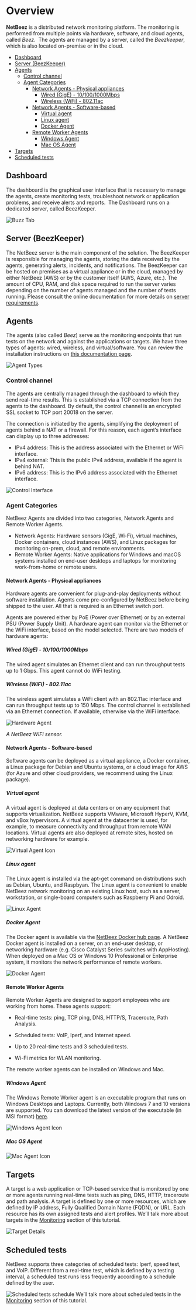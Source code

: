 # Overview
**NetBeez** is a distributed network monitoring platform. The monitoring is performed from multiple points via hardware, software, and cloud agents, called *Beez*.  The agents are managed by a server, called the *Beezkeeper*, which is also located on-premise or in the cloud. 

- [Dashboard](#dashboard)
- [Server (BeezKeeper)](#server-beezkeeper)
- [Agents](#agents)
	- [Control channel](#control-channel)
	- [Agent Categories](#agent-categories)
		- [Network Agents - Physical appliances](#network-agents---physical-appliances)
			- [Wired (GigE) - 10/100/1000Mbps](#wired-gige---101001000mbps)
			- [Wireless (WiFi) - 802.11ac](#wireless-wifi---80211ac)
		- [Network Agents - Software-based](#network-agents---software-based)
			- [Virtual agent](#virtual-agent)
			- [Linux agent](#linux-agent)
			- [Docker Agent](#docker-agent)
		- [Remote Worker Agents](#remote-worker-agents)
			- [Windows Agent](#windows-agent)
			- [Mac OS Agent](#mac-os-agent)
- [Targets](#targets)
- [Scheduled tests](#scheduled-tests)

## Dashboard
The dashboard is the graphical user interface that is necessary to manage the agents, create monitoring tests, troubleshoot network or application problems, and receive alerts and reports.  The Dashboard runs on a dedicated server, called BeezKeeper. 

![Buzz Tab](assets/1.dashboard-buzztab.png)
## Server (BeezKeeper)
The NetBeez server is the main component of the solution. The BeezKeeper is responsible for managing the agents, storing the data received by the agents, generating alerts, incidents, and notifications. The BeezKeeper can be hosted on premises as a virtual appliance or in the cloud, managed by either NetBeez (AWS) or by the customer itself (AWS, Azure, etc.). The amount of CPU, RAM, and disk space required to run the server varies depending on the number of agents managed and the number of tests running. Please consult the online documentation for more details on [server requirements](https://netbeez.zendesk.com/hc/en-us/articles/360031332291).
## Agents
The agents (also called *Beez*) serve as the monitoring endpoints that run tests on the network and against the applications or targets. We have three types of agents: wired, wireless, and virtual/software. You can review the installation instructions on [this documentation page](https://netbeez.zendesk.com/hc/en-us/articles/204333545-Agent-Types). 

![Agent Types](assets/2.agent-types.png)
### Control channel

The agents are centrally managed through the dashboard to which they send real-time results. This is established via a TCP connection from the agents to the dashboard. By default, the control channel is an encrypted SSL socket to TCP port 20018 on the server. 

The connection is initiated by the agents, simplifying the deployment of agents behind a NAT or a firewall. For this reason, each agent’s interface can display up to three addresses:

- IPv4 address: This is the address associated with the Ethernet or WiFi interface.
- IPv4 external: This is the public IPv4 address, available if the agent is behind NAT.
- IPv6 address: This is the IPv6 address associated with the Ethernet interface.

![Control Interface](assets/3.control-interface.png)
### Agent Categories

NetBeez Agents are divided into two categories, Network Agents and Remote Worker Agents.

- Network Agents: Hardware sensors (GigE, Wi-Fi), virtual machines, Docker containers, cloud instances (AWS), and Linux packages for monitoring on-prem, cloud, and remote environments.
- Remote Worker Agents: Native applications for Windows and macOS systems installed on end-user desktops and laptops for monitoring work-from-home or remote users.
#### Network Agents - Physical appliances

Hardware agents are convenient for plug-and-play deployments without software installation. Agents come pre-configured by NetBeez before being shipped to the user. All that is required is an Ethernet switch port.

Agents are powered either by PoE (Power over Ethernet) or by an external PSU (Power Supply Unit). A hardware agent can monitor via the Ethernet or the WiFi interface, based on the model selected. There are two models of hardware agents:
##### Wired (GigE) - 10/100/1000Mbps

The wired agent simulates an Ethernet client and can run throughput tests up to 1 Gbps. This agent cannot do WiFi testing.

##### Wireless (WiFi) - 802.11ac

The wireless agent simulates a WiFi client with an 802.11ac interface and can run throughput tests up to 150 Mbps. The control channel is established via an Ethernet connection. If available, otherwise via the WiFi interface.

![Hardware Agent](assets/4.hardware-agent.png)

*A NetBeez WiFi sensor.*

#### Network Agents - Software-based
Software agents can be deployed as a virtual appliance, a Docker container, a Linux package for Debian and Ubuntu systems, or a cloud image for AWS (for Azure and other cloud providers, we recommend using the Linux package).
##### Virtual agent
A virtual agent is deployed at data centers or on any equipment that supports virtualization. NetBeez supports VMware, Microsoft HyperV, KVM, and vBox hypervisors. A virtual agent at the datacenter is used, for example, to measure connectivity and throughput from remote WAN locations. Virtual agents are also deployed at remote sites, hosted on networking hardware for example. 

![Virtual Agent Icon](assets/5.virtual-agent-icon.png)
##### Linux agent
The Linux agent is installed via the apt-get command on distributions such as Debian, Ubuntu, and Raspbyan. The Linux agent is convenient to enable NetBeez network monitoring on an existing Linux host, such as a server, workstation, or single-board computers such as Raspberry Pi and Odroid.

![Linux Agent](assets/6.linux-agent-icon.png)
##### Docker Agent
The Docker agent is available via the [NetBeez Docker hub page](https://hub.docker.com/r/netbeez/nb-agent). A NetBeez Docker agent is installed on a server, on an end-user desktop, or networking hardware (e.g. Cisco Catalyst Series switches with AppHosting). When deployed on a Mac OS or Windows 10 Professional or Enterprise system, it monitors the network performance of remote workers.

![Docker Agent](assets/7.docker-agent-icon.png)
#### Remote Worker Agents

Remote Worker Agents are designed to support employees who are working from home. These agents support:

- Real-time tests: ping, TCP ping, DNS, HTTP/S, Traceroute, Path Analysis.
    
- Scheduled tests: VoIP, Iperf, and Internet speed.
    
- Up to 20 real-time tests and 3 scheduled tests.
    
- Wi-Fi metrics for WLAN monitoring.
    

The remote worker agents can be installed on Windows and Mac.

##### Windows Agent

The Windows Remote Worker agent is an executable program that runs on Windows Desktops and Laptops. Currently, both Windows 7 and 10 versions are supported. You can download the latest version of the executable (in MSI format) [here](https://github.com/netbeez/windows/releases/latest).

![Windows Agent Icon](assets/8.windows-agent-icon.png)

##### Mac OS Agent

![Mac Agent Icon](assets/9.mac-agent-icon.png)

## Targets
A target is a web application or TCP-based service that is monitored by one or more agents running real-time tests such as ping, DNS, HTTP, traceroute and path analysis. A target is defined by one or more resources, which are defined by IP address, Fully Qualified Domain Name (FQDN), or URL. Each resource has its own assigned tests and alert profiles. We’ll talk more about targets in the [Monitoring](network-monitoring.md) section of this tutorial.

![Target Details](assets/10.target-details.png)
## Scheduled tests

NetBeez supports three categories of scheduled tests: Iperf, speed test, and VoIP. Different from a real-time test, which is defined by a testing interval, a scheduled test runs less frequently according to a schedule defined by the user.

![Scheduled tests schedule](assets/11.scheduled-test-schedule.png)
We’ll talk more about scheduled tests in the [Monitoring](network-monitoring.md) section of this tutorial.